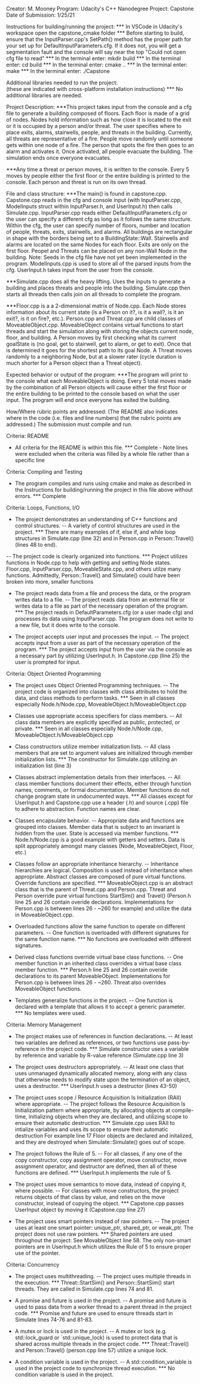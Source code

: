 Creator: M. Mooney
Program: Udacity's C++ Nanodegree
Project: Capstone
Date of Submission: 1/25/21


Instructions for building/running the project:
*** In VSCode in Udacity's workspace open the capstone_cmake folder
*** Before starting to build, ensure that the InputParser.cpp's SetPath() method has the proper path for your set up for DefaultInputParameters.cfg. If it does not, you will get a segmentation fault and the console will say near the top "Could not open cfg file to read"
*** In the terminal enter: mkdir build
*** In the terminal enter: cd build
*** In the terminal enter: cmake ..
*** In the terminal enter: make
*** In the terminal enter: ./Capstone


Additional libraries needed to run the project:  
(these are indicated with cross-platform installation instructions)
*** No additional libraries are needed.



Project Description:
***This project takes input from the console and a cfg file to generate a building composed of floors. Each floor is made of a grid of nodes. Nodes hold information such as how close it is located to the exit or it is occupied by a person and/or threat. The user specifies where to place exits, alarms, stairwells, people, and threats in the building. Currently, all threats are representative of a fire. People move randomly until someone gets within one node of a fire. The person that spots the fire then goes to an alarm and activates it. Once activated, all people evacuate the building. The simulation ends once everyone evacuates. 

***Any time a threat or person moves, it is written to the console. Every 5 moves by people either the first floor or the entire building is printed to the console. Each person and threat is run on its own thread.

File and class structure:
***The main() is found in capstone.cpp. Capstone.cpp reads in the cfg and console input (with InputParser.cpp, ModelInputs struct within InputParser.h, and UserInput.h) then calls Simulate.cpp. InputParser.cpp reads either DefaultInputParameters.cfg or the user can specify a different cfg as long as it follows the same structure. Within the cfg, the user can specify number of floors, number and location of people, threats, exits, stairwells, and alarms. All buildings are rectangular in shape with the borders being set to a BuildingState::Wall. Stairwells and alarms are located on the same Nodes for each floor. Exits are only on the first floor. Peopel and Threats can be placed on any non-Wall Node in the building. Note: Seeds in the cfg file have not yet been implemented in the program. ModelInputs.cpp is used to store all of the parsed inputs from the cfg. UserInput.h takes input from the user from the console.

***Simulate.cpp does all the heavy lifting. Uses the inputs to generate a building and places threats and people into the building. Simulate.cpp then starts all threads then calls join on all threads to complete the program.

***Floor.cpp is a a 2-dimensional matrix of Node.cpp. Each Node stores information about its current state (is a Person on it?, is it a wall?, is it an exit?, is it on fire?, etc.). Person.cpp and Threat.cpp are child classes of MoveableObject.cpp. MoveableObject contains virtual functions to start threads and start the simulation along with storing the objects current node, floor, and building. A Person moves by first checking what its current goalState is (no goal, get to stairwell, get to alarm, or get to exit). Once that is determined it goes for the shortest path to its goal Node. A Threat moves randomly to a neighboring Node, but at a slower rater (cycle duration is much shorter for a Person object than a Threat object).

Expected behavior or output of the program:
***The program will print to the console what each MoveableObject is doing. Every 5 total moves made by the combination of all Person objects will cause either the first floor or the entire building to be printed to the console based on what the user input. The program will end once everyone has exited the building.


How/Where rubric points are addressed: 
(The README also indicates where in the code (i.e. files and line numbers) that the rubric points are addressed.)
The submission must compile and run.

Criteria: README
- All criteria for the README is within this file.
*** Complete - Note lines were excluded when the criteria was filled by a whole file rather than a specific line


Criteria: Compiling and Testing
- The program compiles and runs using cmake and make as described in the Instructions for building/running
  the project in this file above without errors.
*** Complete


Criteria: Loops, Functions, I/O
- The project demonstrates an understanding of C++ functions and control structures.
-- A variety of control structures are used in the project.
*** There are many examples of if, else if, and while loop structures in Simulate.cpp (line 32) and in Person.cpp in Person::Travel() (lines 48 to end).

-- The project code is clearly organized into functions.
*** Project utilizes functions in Node.cpp to help with getting and setting Node states. Floor.cpp, InputParser.cpp, MoveableState.cpp, and others utilze many functions. Admittedly, Person::Travel() and Simulate() could have been broken into more, smaller functions

- The project reads data from a file and process the data, or the program writes data to a file.
-- The project reads data from an external file or writes data to a file as part of the necessary operation of the program.
*** The project reads in DefaultParameters.cfg (or a user made cfg) and processes its data using InputParser.cpp. The program does not write to a new file, but it does write to the console.

- The project accepts user input and processes the input.
-- The project accepts input from a user as part of the necessary operation of the program.
*** The project accepts input from the user via the console as a necessary part by utilizing UserInput.h. In Capstone.cpp (line 25) the user is prompted for input. 

Criteria: Object Oriented Programming
- The project uses Object Oriented Programming techniques.
-- The project code is organized into classes with class attributes to hold the data, and class methods to perform tasks.
*** Seen in all classes especially Node.h/Node.cpp, MoveableObject.h/MoveableObject.cpp

- Classes use appropriate access specifiers for class members.
-- All class data members are explicitly specified as public, protected, or private.
*** Seen in all classes especially Node.h/Node.cpp, MoveableObject.h/MoveableObject.cpp

- Class constructors utilize member initialization lists.
-- All class members that are set to argument values are initialized through member initialization lists.
*** The constructor for Simulate.cpp utilizing an initialization list (line 3)

- Classes abstract implementation details from their interfaces.
-- All class member functions document their effects, either through function names, comments, or formal documentation. Member functions do not change program state in undocumented ways.
*** All classes except for UserInput.h and Capstone.cpp use a header (.h) and source (.cpp) file to adhere to abstraction. Function names are clear.

- Classes encapsulate behavior.
-- Appropriate data and functions are grouped into classes. Member data that is subject to an invariant is hidden from the user. State is accessed via member functions.
*** Node.h/Node.cpp is a good example with getters and setters. Data is split appropriately amongst many classes (Node, MoveableObject, Floor, etc.)

- Classes follow an appropriate inheritance hierarchy.
-- Inheritance hierarchies are logical. Composition is used instead of inheritance when appropriate. Abstract classes are composed of pure virtual functions. Override functions are specified.
*** MoveableObject.cpp is an abstract class that is the parent of Threat.cpp and Person.cpp. Threat and Person override pure virtual functions StartSim() and Travel() (Person.h line 25 and 26 contain overide declarations. Implementations for Person.cpp is between lines 26 - ~260 for example) and utilize the data in MoveableObject.cpp.

- Overloaded functions allow the same function to operate on different parameters.
-- One function is overloaded with different signatures for the same function name.
*** No functions are overloaded with different signatures. 

- Derived class functions override virtual base class functions.
-- One member function in an inherited class overrides a virtual base class member function.
*** Person.h line 25 and 26 contain overide declarations to its parent MoveableObject. Implementations for Person.cpp is between lines 26 - ~260. Threat also overrides MoveableObject functions.

- Templates generalize functions in the project.
-- One function is declared with a template that allows it to accept a generic parameter.
*** No templates were used.

Criteria: Memory Management
- The project makes use of references in function declarations.
-- At least two variables are defined as references, or two functions use pass-by-reference in the project code.
*** Simulate constructor uses a variable by reference and variable by R-value reference (Simulate.cpp line 3)

- The project uses destructors appropriately.
-- At least one class that uses unmanaged dynamically allocated memory, along with any class that otherwise needs to modify state upon the termination of an object, uses a destructor.
*** UserInput.h uses a destructor (lines 43-50)

- The project uses scope / Resource Acquisition Is Initialization (RAII) where appropriate.
-- The project follows the Resource Acquisition Is Initialization pattern where appropriate, by allocating objects at compile-time, initializing objects when they are declared, and utilizing scope to ensure their automatic destruction.
*** Simulate.cpp uses RAII to intialize variables and uses its scope to ensure their automatic destruction For example line 17 Floor objects are declared and initalized, and they are destroyed when Simulate::Simulate() goes out of scope.

- The project follows the Rule of 5.
-- For all classes, if any one of the copy constructor, copy assignment operator, move constructor, move assignment operator, and destructor are defined, then all of these functions are defined.
*** UserInput.h implements the rule of 5.

- The project uses move semantics to move data, instead of copying it, where possible.
-- For classes with move constructors, the project returns objects of that class by value, and relies on the move constructor, instead of copying the object.
*** Capstone.cpp passes UserInput object by moving it (Capstone.cpp line 27)

- The project uses smart pointers instead of raw pointers.
-- The project uses at least one smart pointer: unique_ptr, shared_ptr, or weak_ptr. The project does not use raw pointers.
*** Shared pointers are used throughout the project: See MovableObject line 58. The only non-smart pointers are in UserInput.h which utilizes the Rule of 5 to ensure proper use of the pointer.

Criteria: Concurrency
- The project uses multithreading.
-- The project uses multiple threads in the execution.
*** Threat::StartSim() and Person::StartSim() start threads. They are called in Simulate.cpp lines 74 and 81.

- A promise and future is used in the project.
-- A promise and future is used to pass data from a worker thread to a parent thread in the project code.
*** Promise and future are used to ensure threads start in Simulate lines 74-76 and 81-83.

- A mutex or lock is used in the project.
-- A mutex or lock (e.g. std::lock_guard or `std::unique_lock) is used to protect data that is shared across multiple threads in the project code.
*** Threat::Travel() and Person::Travel() (person.cpp line 57) utilize a unique lock.

- A condition variable is used in the project.
-- A std::condition_variable is used in the project code to synchronize thread execution.
*** No condition variable is used in the project.
